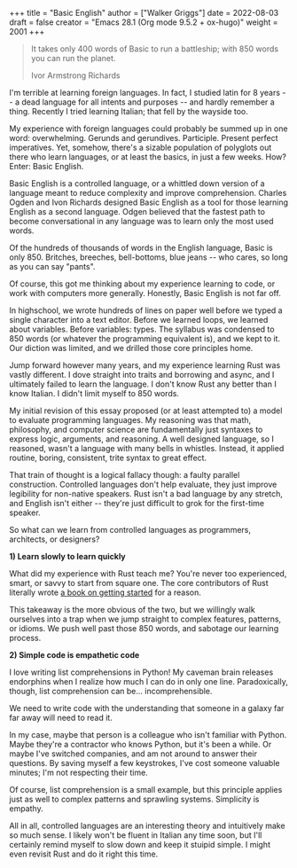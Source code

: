 +++
title = "Basic English"
author = ["Walker Griggs"]
date = 2022-08-03
draft = false
creator = "Emacs 28.1 (Org mode 9.5.2 + ox-hugo)"
weight = 2001
+++

> It takes only 400 words of Basic to run a battleship; with 850 words you can run the planet.
>
> Ivor Armstrong Richards

I'm terrible at learning foreign languages. In fact, I studied latin for 8 years -- a dead language for all intents and purposes -- and hardly remember a thing. Recently I tried learning Italian; that fell by the wayside too.

My experience with foreign languages could probably be summed up in one word: overwhelming. Gerunds and gerundives. Participle. Present perfect imperatives. Yet, somehow, there's a sizable population of polyglots out there who learn languages, or at least the basics, in just a few weeks. How? Enter: Basic English.

Basic English is a controlled language, or a whittled down version of a language meant to reduce complexity and improve comprehension. Charles Ogden and Ivon Richards designed Basic English as a tool for those learning English as a second language. Odgen believed that the fastest path to become conversational in any language was to learn only the most used words.

Of the hundreds of thousands of words in the English language, Basic is only 850. Britches, breeches, bell-bottoms, blue jeans -- who cares, so long as you can say "pants".

Of course, this got me thinking about my experience learning to code, or work with computers more generally. Honestly, Basic English is not far off.

In highschool, we wrote hundreds of lines on paper well before we typed a single character into a text editor. Before we learned loops, we learned about variables. Before variables: types. The syllabus was condensed to 850 words (or whatever the programming equivalent is), and we kept to it. Our diction was limited, and we drilled those core principles home.

Jump forward however many years, and my experience learning Rust was vastly different. I dove straight into traits and borrowing and async, and I ultimately failed to learn the language. I don't know Rust any better than I know Italian. I didn't limit myself to 850 words.

My initial revision of this essay proposed (or at least attempted to) a model to evaluate programming languages. My reasoning was that math, philosophy, and computer science are fundamentally just syntaxes to express logic, arguments, and reasoning. A well designed language, so I reasoned, <span class="underline">wasn't</span> a language with many bells in whistles. Instead, it applied routine, boring, consistent, trite syntax to great effect.

That train of thought is a logical fallacy though: a faulty parallel construction. Controlled languages don't help <span class="underline">evaluate</span>, they just improve legibility for non-native speakers. Rust isn't a bad language by any stretch, and English isn't either -- they're just difficult to grok for the first-time speaker.

So what can we learn from controlled languages as programmers, architects, or designers?

****1) Learn slowly to learn quickly****

What did my experience with Rust teach me? You're never too experienced, smart, or savvy to start from square one. The core contributors of Rust literally wrote [a book on getting started](https://doc.rust-lang.org/stable/book/) for a reason.

This takeaway is the more obvious of the two, but we willingly walk ourselves into a trap when we jump straight to complex features, patterns, or idioms. We push well past those 850 words, and sabotage our learning process.

****2) Simple code is empathetic code****

I <span class="underline">love</span> writing list comprehensions in Python! My caveman brain releases endorphins when I realize how much I can do in only one line. Paradoxically, though, list comprehension can be... incomprehensible.

We need to write code with the understanding that someone in a galaxy far far away will need to read it.

In my case, maybe that person is a colleague who isn't familiar with Python. Maybe they're a contractor who knows Python, but it's been a while. Or maybe I've switched companies, and am not around to answer their questions. By saving myself a few keystrokes, I've cost someone valuable minutes; I'm not respecting their time.

Of course, list comprehension is a small example, but this principle applies just as well to complex patterns and sprawling systems. Simplicity is empathy.

All in all, controlled languages are an interesting theory and intuitively make so much sense. I likely won't be fluent in Italian any time soon, but I'll certainly remind myself to slow down and keep it stuipid simple. I might even revisit Rust and do it right this time.